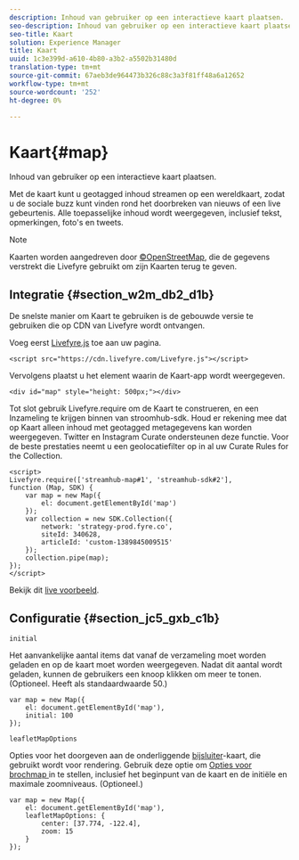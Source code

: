 ```yaml
---
description: Inhoud van gebruiker op een interactieve kaart plaatsen.
seo-description: Inhoud van gebruiker op een interactieve kaart plaatsen.
seo-title: Kaart
solution: Experience Manager
title: Kaart
uuid: 1c3e399d-a610-4b80-a3b2-a5502b31480d
translation-type: tm+mt
source-git-commit: 67aeb3de964473b326c88c3a3f81ff48a6a12652
workflow-type: tm+mt
source-wordcount: '252'
ht-degree: 0%

---
```



# Kaart{#map}

Inhoud van gebruiker op een interactieve kaart plaatsen.

Met de kaart kunt u geotagged inhoud streamen op een wereldkaart, zodat u de sociale buzz kunt vinden rond het doorbreken van nieuws of een live gebeurtenis. Alle toepasselijke inhoud wordt weergegeven, inclusief tekst, opmerkingen, foto&#39;s en tweets.

>[!NOTE]
>
>Kaarten worden aangedreven door [©OpenStreetMap](https://www.openstreetmap.org/copyright), die de gegevens verstrekt die Livefyre gebruikt om zijn Kaarten terug te geven.

## Integratie {#section_w2m_db2_d1b}

De snelste manier om Kaart te gebruiken is de gebouwde versie te gebruiken die op CDN van Livefyre wordt ontvangen.

Voeg eerst [Livefyre.js](https://github.com/Livefyre/Livefyre.js) toe aan uw pagina.

```
<script src="https://cdn.livefyre.com/Livefyre.js"></script> 
```

Vervolgens plaatst u het element waarin de Kaart-app wordt weergegeven.

```
<div id="map" style="height: 500px;"></div>
```

Tot slot gebruik Livefyre.require om de Kaart te construeren, en een Inzameling te krijgen binnen van stroomhub-sdk. Houd er rekening mee dat op Kaart alleen inhoud met geotagged metagegevens kan worden weergegeven. Twitter en Instagram Curate ondersteunen deze functie. Voor de beste prestaties neemt u een geolocatiefilter op in al uw Curate Rules for the Collection.

```
<script> 
Livefyre.require(['streamhub-map#1', 'streamhub-sdk#2'], 
function (Map, SDK) { 
    var map = new Map({ 
        el: document.getElementById('map') 
    }); 
    var collection = new SDK.Collection({ 
        network: 'strategy-prod.fyre.co', 
        siteId: 340628, 
        articleId: 'custom-1389845009515' 
    }); 
    collection.pipe(map); 
}); 
</script>
```

Bekijk dit [live voorbeeld](https://codepen.io/cheung31/pen/wkmbF).

## Configuratie {#section_jc5_gxb_c1b}

`initial`

Het aanvankelijke aantal items dat vanaf de verzameling moet worden geladen en op de kaart moet worden weergegeven. Nadat dit aantal wordt geladen, kunnen de gebruikers een knoop klikken om meer te tonen. (Optioneel. Heeft als standaardwaarde 50.)

```
var map = new Map({ 
    el: document.getElementById('map'), 
    initial: 100 
});
```

`leafletMapOptions`

Opties voor het doorgeven aan de onderliggende [bijsluiter](https://leafletjs.com/)-kaart, die gebruikt wordt voor rendering. Gebruik deze optie om [Opties voor brochmap ](https://leafletjs.com/reference.html#map-options) in te stellen, inclusief het beginpunt van de kaart en de initiële en maximale zoomniveaus. (Optioneel.)

```
var map = new Map({ 
    el: document.getElementById('map'), 
    leafletMapOptions: { 
        center: [37.774, -122.4], 
        zoom: 15 
    } 
});
```

